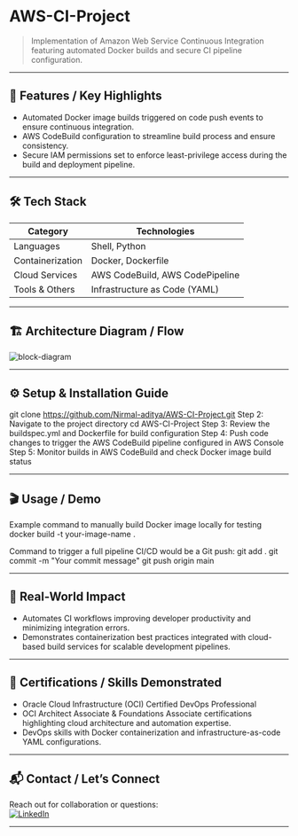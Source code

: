# AWS-CI-Project
> Implementation of Amazon Web Service Continuous Integration featuring automated Docker builds and secure CI pipeline configuration.

---

## 🚀 Features / Key Highlights
- Automated Docker image builds triggered on code push events to ensure continuous integration.
- AWS CodeBuild configuration to streamline build process and ensure consistency.
- Secure IAM permissions set to enforce least-privilege access during the build and deployment pipeline.

---

## 🛠️ Tech Stack
| Category        | Technologies                           |
|-----------------|--------------------------------------|
| Languages       | Shell, Python                        |
| Containerization| Docker, Dockerfile                   |
| Cloud Services  | AWS CodeBuild, AWS CodePipeline      |
| Tools & Others  | Infrastructure as Code (YAML)        |

---

## 🏗️ Architecture Diagram / Flow
![block-diagram](https://github.com/user-attachments/assets/c4363b2d-17db-423f-a9c5-2e6c3a178e61)

---

## ⚙️ Setup & Installation Guide
git clone https://github.com/Nirmal-aditya/AWS-CI-Project.git
Step 2: Navigate to the project directory
cd AWS-CI-Project
Step 3: Review the buildspec.yml and Dockerfile for build configuration
Step 4: Push code changes to trigger the AWS CodeBuild pipeline configured in AWS Console
Step 5: Monitor builds in AWS CodeBuild and check Docker image build status


---

## 🎬 Usage / Demo
Example command to manually build Docker image locally for testing
docker build -t your-image-name .

Command to trigger a full pipeline CI/CD would be a Git push:
git add .
git commit -m "Your commit message"
git push origin main

---

## 🌟 Real-World Impact
- Automates CI workflows improving developer productivity and minimizing integration errors.
- Demonstrates containerization best practices integrated with cloud-based build services for scalable development pipelines.

---

## 🎯 Certifications / Skills Demonstrated
- Oracle Cloud Infrastructure (OCI) Certified DevOps Professional
- OCI Architect Associate & Foundations Associate certifications highlighting cloud architecture and automation expertise.
- DevOps skills with Docker containerization and infrastructure-as-code YAML configurations.

---

## 📬 Contact / Let’s Connect
Reach out for collaboration or questions:  
[![LinkedIn](https://img.shields.io/badge/LinkedIn-Profile-blue?logo=linkedin)](https://www.linkedin.com/in/nirmaladitya)

---
